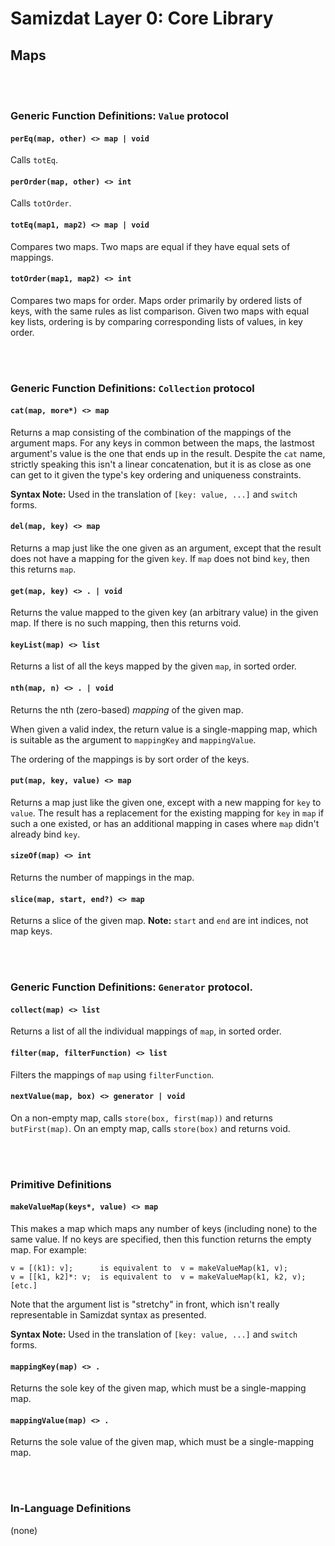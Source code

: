 Samizdat Layer 0: Core Library
==============================

Maps
----

<br><br>
### Generic Function Definitions: `Value` protocol

#### `perEq(map, other) <> map | void`

Calls `totEq`.

#### `perOrder(map, other) <> int`

Calls `totOrder`.

#### `totEq(map1, map2) <> map | void`

Compares two maps. Two maps are equal if they have equal sets of mappings.

#### `totOrder(map1, map2) <> int`

Compares two maps for order. Maps order primarily by ordered lists of
keys, with the same rules as list comparison. Given two maps with equal
key lists, ordering is by comparing corresponding lists of values, in
key order.


<br><br>
### Generic Function Definitions: `Collection` protocol

#### `cat(map, more*) <> map`

Returns a map consisting of the combination of the mappings of the
argument maps. For any keys in common between the maps,
the lastmost argument's value is the one that ends up in the result.
Despite the `cat` name, strictly speaking this isn't a linear concatenation,
but it is as close as one can get to it given the type's key ordering
and uniqueness constraints.

**Syntax Note:** Used in the translation of `[key: value, ...]`
and `switch` forms.

#### `del(map, key) <> map`

Returns a map just like the one given as an argument, except that
the result does not have a mapping for the given `key`. If `map` does
not bind `key`, then this returns `map`.

#### `get(map, key) <> . | void`

Returns the value mapped to the given key (an arbitrary value) in
the given map. If there is no such mapping, then this returns void.

#### `keyList(map) <> list`

Returns a list of all the keys mapped by the given `map`, in sorted order.

#### `nth(map, n) <> . | void`

Returns the nth (zero-based) *mapping* of the given map.

When given a valid index, the return value is a single-mapping map, which is
suitable as the argument to `mappingKey` and `mappingValue`.

The ordering of the mappings is by sort order of the keys.

#### `put(map, key, value) <> map`

Returns a map just like the given one, except with a new mapping
for `key` to `value`. The result has a replacement for the existing
mapping for `key` in `map` if such a one existed, or has an
additional mapping in cases where `map` didn't already bind `key`.

#### `sizeOf(map) <> int`

Returns the number of mappings in the map.

#### `slice(map, start, end?) <> map`

Returns a slice of the given map. **Note:** `start` and `end` are int
indices, not map keys.


<br><br>
### Generic Function Definitions: `Generator` protocol.

#### `collect(map) <> list`

Returns a list of all the individual mappings of `map`, in sorted order.

#### `filter(map, filterFunction) <> list`

Filters the mappings of `map` using `filterFunction`.

#### `nextValue(map, box) <> generator | void`

On a non-empty map, calls `store(box, first(map))` and returns
`butFirst(map)`. On an empty map, calls `store(box)` and returns void.


<br><br>
### Primitive Definitions

#### `makeValueMap(keys*, value) <> map`

This makes a map which maps any number of keys (including none)
to the same value. If no keys are specified, then this function returns
the empty map. For example:

```
v = [(k1): v];      is equivalent to  v = makeValueMap(k1, v);
v = [[k1, k2]*: v;  is equivalent to  v = makeValueMap(k1, k2, v);
[etc.]
```

Note that the argument list is "stretchy" in front, which isn't really
representable in Samizdat syntax as presented.

**Syntax Note:** Used in the translation of `[key: value, ...]`
and `switch` forms.

#### `mappingKey(map) <> .`

Returns the sole key of the given map, which must be a single-mapping map.

#### `mappingValue(map) <> .`

Returns the sole value of the given map, which must be a single-mapping map.


<br><br>
### In-Language Definitions

(none)
